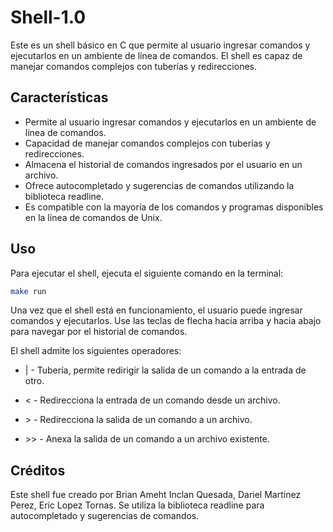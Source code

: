 # Shell-1.0

Este es un shell básico en C que permite al usuario ingresar comandos y ejecutarlos en un ambiente de línea de comandos. El shell es capaz de manejar comandos complejos con tuberías y redirecciones.

## Características

- Permite al usuario ingresar comandos y ejecutarlos en un ambiente de línea de comandos.
- Capacidad de manejar comandos complejos con tuberías y redirecciones.
- Almacena el historial de comandos ingresados por el usuario en un archivo.
- Ofrece autocompletado y sugerencias de comandos utilizando la biblioteca readline.
- Es compatible con la mayoría de los comandos y programas disponibles en la línea de comandos de Unix.

## Uso

Para ejecutar el shell, ejecuta el siguiente comando en la terminal:

```bash
make run
```

Una vez que el shell está en funcionamiento, el usuario puede ingresar comandos y ejecutarlos. Use las teclas de flecha hacia arriba y hacia abajo para navegar por el historial de comandos.

El shell admite los siguientes operadores:

- | - Tubería, permite redirigir la salida de un comando a la entrada de otro.
- &lt; - Redirecciona la entrada de un comando desde un archivo.

- &gt; - Redirecciona la salida de un comando a un archivo.

- &gt;&gt; - Anexa la salida de un comando a un archivo existente.

## Créditos

Este shell fue creado por Brian Ameht Inclan Quesada, Dariel Martinez Perez, Eric Lopez Tornas. Se utiliza la biblioteca readline para autocompletado y sugerencias de comandos.
